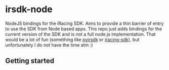 # irsdk-node

NodeJS bindings for the iRacing SDK. Aims to provide a thin barrier of entry to use the SDK from Node based apps. This repo just adds bindings for the current version of the SDK and is not a full node.js implementation. That would be a lot of fun (something like [pyirsdk](https://github.com/kutu/pyirsdk) or [iracing-sdk](https://github.com/quimcalpe/iracing-sdk)), but unfortunately I do not have the time atm :)

## Getting started

